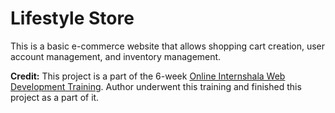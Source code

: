 # Lifestyle Store
This is a basic e-commerce website that allows shopping cart creation, user account management, and inventory management.


**Credit:** This project is a part of the 6-week [Online Internshala Web Development Training](https://trainings.internshala.com/web-development-training). Author underwent this training and finished this project as a part of it.

